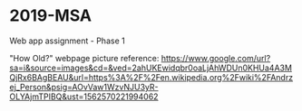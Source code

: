 # 2019-MSA
Web app assignment - Phase 1

"How Old?" webpage picture reference: 
https://www.google.com/url?sa=i&source=images&cd=&ved=2ahUKEwidqbr0oaLjAhWDUn0KHUa4A3MQjRx6BAgBEAU&url=https%3A%2F%2Fen.wikipedia.org%2Fwiki%2FAndrzej_Person&psig=AOvVaw1WzvNJU3yR-OLYAjmTPIBQ&ust=1562570221994062
